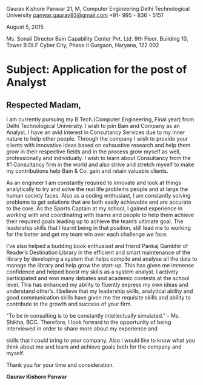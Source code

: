 Gaurav Kishore Panwar
21, M, Computer Engineering
Delhi Technological University
panwar.gaurav93@gmail.com
+91- 995 - 836 - 5151

August 5, 2015

Ms. Sonali
Director
Bain Capability Center Pvt. Ltd.
9th Floor, Building 10, Tower B
DLF Cyber City, Phase II
Gurgaon, Haryana, 122 002

# Subject: Application for the post of Analyst

## Respected Madam,

I am currently pursuing my B.Tech.(Computer Engineering, Final year) from Delhi
Technological University. I wish to join Bain and Company as an Analyst. I have an avid interest in
Consultancy Services due to my inner nature to help other people. Through the company I wish to
provide your clients with innovative ideas based on exhaustive research and help them grow in their
respective fields and in the process grow myself as well, professionally and individually. I wish to
learn about Consultancy from the #1 Consultancy firm in the world and also strive and stretch myself
to make my contributions help Bain & Co. gain and retain valuable clients.

As an engineer I am constantly required to innovate and look at things analytically to try and solve
the real life problems people and at large the human society faces. Also as a coding enthusiast, I am
constantly solving problems to get solutions that are both easily achievable and are accurate to the
core. As the Sports Captain at my school, I gained experience in working with and coordinating with
teams and people to help them achieve their required goals leading up to achieve the team’s
ultimate goal. The leadership skills that I learnt being in that position, still lead me to working for the
better and get my team win over each challenge we face.

I’ve also helped a budding book enthusiast and friend Pankaj Gambhir of Reader’s Destination
Library in the efficient and smart maintenance of the library by developing a system that helps
compile and analyse all the data to manage the library and help grow the start-up. This has given me
immense confidence and helped boost my skills as a system analyst. I actively participated and won
many debates and academic contests at the school level. This has enhanced my ability to fluently
express my own ideas and understand other’s. I believe that my leadership skills, analytical ability
and good communication skills have given me the requisite skills and ability to contribute to the
growth and success of your firm.

”To be in consulting is to be constantly intellectually simulated.” - Ms. Shikha, BCC. Therefore, I look
forward to the opportunity of being interviewed in order to share more about my experience and


skills that I could bring to your company. Also I would like to know what you think about me and
learn and achieve goals both for the company and myself.

Thank you for your time and consideration.

**Gaurav Kishore Panwar**


